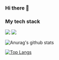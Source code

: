 ### Hi there 👋
### My tech stack

<img src="https://img.shields.io/badge/Go-00ADD8?style=flat-square&logo=Go&logoColor=white"/></a> 
<img src="https://img.shields.io/badge/JavaScript-F7DF1E?style=flat-square&logo=javascript&logoColor=white"/></a>

![Anurag's github stats](https://github-readme-stats.vercel.app/api?username=whdgus906&count_private=true&show_icons=true&theme=tokyonight&hide=stars)

[![Top Langs](https://github-readme-stats.vercel.app/api/top-langs/?username=whdgus906&theme=tokyonight)](https://github.com/anuraghazra/github-readme-stats)

<!--
**whdgus906/whdgus906** is a ✨ _special_ ✨ repository because its `README.md` (this file) appears on your GitHub profile.

Here are some ideas to get you started:

- 🔭 I’m currently working on ...
- 🌱 I’m currently learning ...
- 👯 I’m looking to collaborate on ...
- 🤔 I’m looking for help with ...
- 💬 Ask me about ...
- 📫 How to reach me: ...
- 😄 Pronouns: ...
- ⚡ Fun fact: ...
-->

